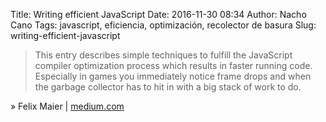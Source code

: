 Title: Writing efficient JavaScript
Date: 2016-11-30 08:34
Author: Nacho Cano
Tags: javascript, eficiencia, optimización, recolector de basura
Slug: writing-efficient-javascript

> This entry describes simple techniques to fulfill the JavaScript compiler
> optimization process which results in faster running code. Especially in
> games you immediately notice frame drops and when the garbage collector has
> to hit in with a big stack of work to do.

» Felix Maier | [medium.com][]

  [medium.com]: https://medium.com/@xilefmai/efficient-javascript-14a11651d563#.k634iq2t7
   "Writing efficient JavaScript"
